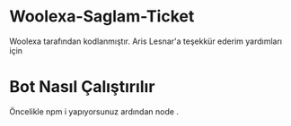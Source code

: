 # Woolexa-Saglam-Ticket

Woolexa tarafından kodlanmıştır. Aris Lesnar'a teşekkür ederim yardımları için

# Bot Nasıl Çalıştırılır
Öncelikle npm i yapıyorsunuz
ardından node .
